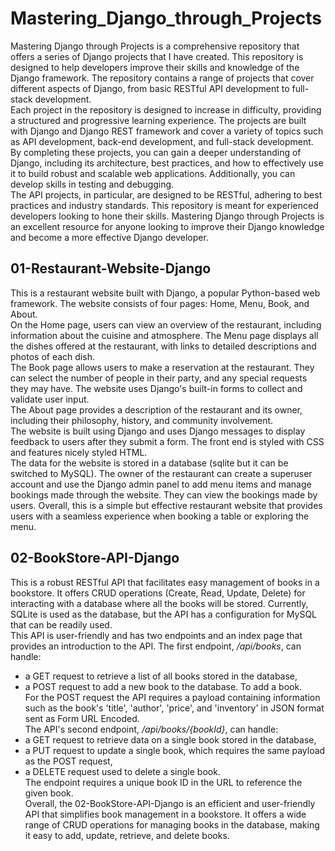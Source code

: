 # Mastering_Django_through_Projects
Mastering Django through Projects is a comprehensive repository that offers a series of Django projects that I have created. This repository is designed to help developers improve their skills and knowledge of the Django framework. The repository contains a range of projects that cover different aspects of Django, from basic RESTful API development to full-stack development. </br>
Each project in the repository is designed to increase in difficulty, providing a structured and progressive learning experience. The projects are built with Django and Django REST framework and cover a variety of topics such as API development, back-end development, and full-stack development. By completing these projects, you can gain a deeper understanding of Django, including its architecture, best practices, and how to effectively use it to build robust and scalable web applications. Additionally, you can develop skills in testing and debugging. </br>
The API projects, in particular, are designed to be RESTful, adhering to best practices and industry standards. This repository is meant for experienced developers looking to hone their skills. Mastering Django through Projects is an excellent resource for anyone looking to improve their Django knowledge and become a more effective Django developer.</br>

## 01-Restaurant-Website-Django
This is a restaurant website built with Django, a popular Python-based web framework. The website consists of four pages: Home, Menu, Book, and About.</br>
On the Home page, users can view an overview of the restaurant, including information about the cuisine and atmosphere. The Menu page displays all the dishes offered at the restaurant, with links to detailed descriptions and photos of each dish.</br>
The Book page allows users to make a reservation at the restaurant. They can select the number of people in their party, and any special requests they may have. The website uses Django's built-in forms to collect and validate user input.</br>
The About page provides a description of the restaurant and its owner, including their philosophy, history, and community involvement.</br>
The website is built using Django and uses Django messages to display feedback to users after they submit a form. The front end is styled with CSS and features nicely styled HTML.</br>
The data for the website is stored in a database (sqlite but it can be switched to MySQL). The owner of the restaurant can create a superuser account and use the Django admin panel to add menu items and manage bookings made through the website. They can view the bookings made by users. Overall, this is a simple but effective restaurant website that provides users with a seamless experience when booking a table or exploring the menu.</br>

## 02-BookStore-API-Django
This is a robust RESTful API that facilitates easy management of books in a bookstore. It offers CRUD operations (Create, Read, Update, Delete) for interacting with a database where all the books will be stored. Currently, SQLite is used as the database, but the API has a configuration for MySQL that can be readily used.</br>
This API is user-friendly and has two endpoints and an index page that provides an introduction to the API. The first endpoint, */api/books*, can handle:</br>
- a GET request to retrieve a list of all books stored in the database,</br>
- a POST request to add a new book to the database. To add a book.</br>
For the POST request the API requires a payload containing information such as the book's 'title', 'author', 'price', and 'inventory' in JSON format sent as Form URL Encoded.</br>
The API's second endpoint, */api/books/{bookId}*, can handle: 
- a GET request to retrieve data on a single book stored in the database,</br> 
- a PUT request to update a single book, which requires the same payload as the POST request,</br>
- a DELETE request used to delete a single book.</br>
The endpoint requires a unique book ID in the URL to reference the given book.</br>
Overall, the 02-BookStore-API-Django is an efficient and user-friendly API that simplifies book management in a bookstore. It offers a wide range of CRUD operations for managing books in the database, making it easy to add, update, retrieve, and delete books.